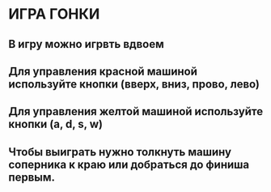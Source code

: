 # ИГРА ГОНКИ
## В игру можно игрвть вдвоем
## Для управления красной машиной используйте кнопки (вверх, вниз, прово, лево)
## Для управления желтой машиной используйте кнопки (a, d, s, w)
## Чтобы выиграть нужно толкнуть машину соперника к краю или добраться до финиша первым.
